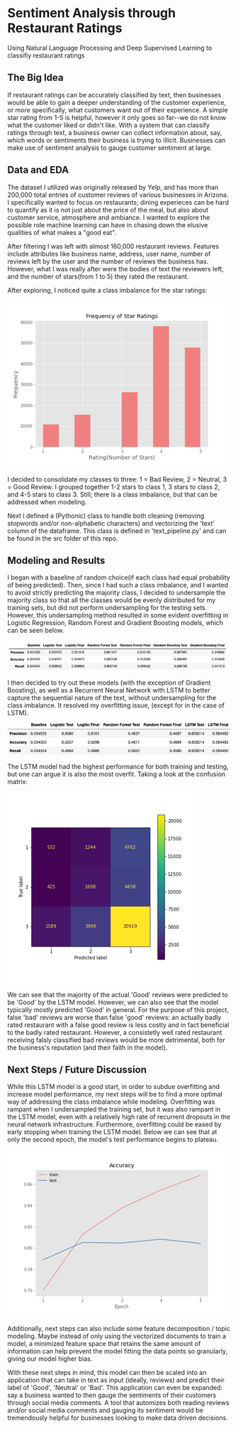 # Sentiment Analysis through Restaurant Ratings
Using Natural Language Processing and Deep Supervised Learning to classifiy restaurant ratings 

## The Big Idea 
If restaurant ratings can be accurately classified by text, then businesses would be able to gain a deeper understanding of the customer experience, or more specifically, what customers want out of their experience. A simple star rating from 1-5 is helpful, however it only goes so far--we do not know what the customer liked or didn't like. With a system that can classify ratings through text, a business owner can collect information about, say, which words or sentiments their business is trying to illicit. Businesses can make use of sentiment analysis to gauge customer sentiment at large.

## Data and EDA 
The dataset I utilized was originally released by Yelp, and has more than 200,000 total entries of customer reviews of various businesses in Arizona. I specifically wanted to focus on restaurants; dining experieces can be hard to quantify as it is not just about the price of the meal, but also about customer service, atmosphere and ambiance. I wanted to explore the possible role machine learning can have in chasing down the elusive qualities of what makes a "good eat".

After filtering I was left with almost 160,000 restaurant reviews. Features include attributes like business name, address, user name, number of reviews left by the user and the number of reviews the business has. However, what I was really after were the bodies of text the reviewers left, and the number of stars(from 1 to 5) they rated the restaurant. 

After exploring, I noticed quite a class imbalance for the star ratings: 

![Stars Histogram](./img/ratings-hist.png)

I decided to consolidate my classes to three: 1 = Bad Review, 2 = Neutral, 3 = Good Review. I grouped together 1-2 stars to class 1, 3 stars to class 2, and 4-5 stars to class 3. Still; there is a class imbalance, but that can be addressed when modeling.

Next I defined a (Pythonic) class to handle both cleaning (removing stopwords and/or non-alphabetic characters) and vectorizing the 'text' column of the dataframe. This class is defined in 'text_pipeline.py' and can be found in the src folder of this repo.


## Modeling and Results 
I began with a baseline of random choice(if each class had equal probability of being predicted). Then, since I had such a class imbalance, and I wanted to avoid strictly predicting the majority class, I decided to undersample the majority class so that all the classes would be evenly distributed for my training sets, but did not perform undersampling for the testing sets. However, this undersampling method resulted in some evident overfitting in Logistic Regression, Random Forest and Gradient Boosting models, which can be seen below. 

![Sampled Result](./img/sampled-results.png)

I then decided to try out these models (with the exception of Gradient Boosting), as well as a Recurrent Neural Network with LSTM to better capture the sequential nature of the text, without undersampling for the class imbalance. It resolved my overfitting issue, (except for in the case of LSTM).

![Un-sample Results](./img/raw-results.png)

The LSTM model had the highest performance for both training and testing, but one can argue it is also the most overfit. Taking a look at the confusion matrix: 

![Confusion Matrix](./img/matrix.png)

We can see that the majority of the actual 'Good' reviews were predicted to be 'Good' by the LSTM model. However, we can also see that the model typically mostly predicted 'Good' in general. For the purpose of this project, false 'bad' reviews are worse than false 'good' reviews: an actually badly rated restaurant with a false good review is less costly and in fact beneficial to the badly rated restaurant. However, a consistetly well rated restaurant receiving falsly classified bad reviews would be more detrimental, both for the business's reputation (and their faith in the model). 


## Next Steps / Future Discussion 
While this LSTM model is a good start, in order to subdue overfitting and increase model performance, my next steps will be to find a more optimal way of addressing the class imbalance while modeling. Overfitting was rampant when I undersampled the training set, but it was also rampant in the LSTM model, even with a relatively high rate of recurrent dropouts in the neural network infrastructure. Furthermore, overfitting could be eased by early stopping when training the LSTM model. Below we can see that at only the second epoch, the model's test performance begins to plateau.

![Accuracy Plot](./img/accr.png)

Additionally, next steps can also include some feature decomposition / topic modeling. Maybe instead of only using the vectorized documents to train a model, a minimized feature space that retains the same amount of information can help prevent the model fitting the data points so granularly, giving our model higher bias. 

With these next steps in mind, this model can then be scaled into an application that can take in text as input (ideally, reviews) and predict their label of 'Good', 'Neutral' or 'Bad'. This application can even be expanded: say a business wanted to then gauge the sentiments of their customers through social media comments. A tool that automizes both reading reviews and/or social media comments and gauging its sentiment would be tremendously helpful for businesses looking to make data driven decisions.


